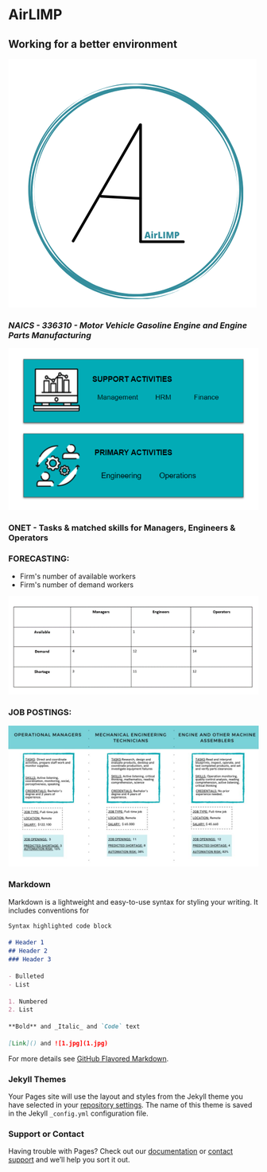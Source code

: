 # **AirLIMP**

## **Working for a better environment**

![Location of the logo](8.png)

### _NAICS - 336310 - Motor Vehicle Gasoline Engine and Engine Parts Manufacturing_

![7.png](7.png)

### ONET - Tasks & matched skills for Managers, Engineers & Operators

### FORECASTING:
- Firm's number of available workers
- Firm's number of demand workers

![6.png](6.png)


### JOB POSTINGS:

![2.jpeg](2.jpeg)








### Markdown

Markdown is a lightweight and easy-to-use syntax for styling your writing. It includes conventions for

```markdown
Syntax highlighted code block

# Header 1
## Header 2
### Header 3

- Bulleted
- List

1. Numbered
2. List

**Bold** and _Italic_ and `Code` text

[Link]() and ![1.jpg](1.jpg)
```

For more details see [GitHub Flavored Markdown](https://guides.github.com/features/mastering-markdown/).

### Jekyll Themes

Your Pages site will use the layout and styles from the Jekyll theme you have selected in your [repository settings](https://github.com/Ainhoa-Urtasun-UPNA/hohr-project-group-assignment-airlimp/settings/pages). The name of this theme is saved in the Jekyll `_config.yml` configuration file.

### Support or Contact

Having trouble with Pages? Check out our [documentation](https://docs.github.com/categories/github-pages-basics/) or [contact support](https://support.github.com/contact) and we’ll help you sort it out.
